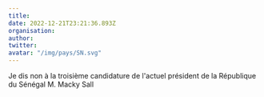 ```yaml
---
title: 
date: 2022-12-21T23:21:36.893Z
organisation: 
author: 
twitter: 
avatar: "/img/pays/SN.svg"
---
```


Je dis non à la troisième candidature de l'actuel président de la République du Sénégal M. Macky Sall